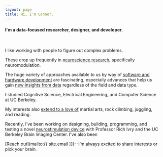 ```yaml
---
layout: page
title: Hi, I'm Connor.
---
```

<h4 class="tagline">
  I'm a data-focused researcher, designer, and developer.
</h4>

<br>

I like working with people to figure out complex problems.

These crop up frequently in [neuroscience research]( /research/ ), specifically neuromodulation.

The huge variety of approaches available to us by way of [software and hardware development]( /technical/ ) are fascinating, especially advances that help us gain [new insights from data]( /data_sci/ ) regardless of the field and data type.

I studied Cognitive Science, Electrical Engineering, and Computer Science at UC Berkeley.

My interests also [extend to a love of]( /life/ ) martial arts, rock climbing, juggling, and reading.

Recently, I’ve been working on designing, building, programming, and testing a novel [neurostimulation device]( /projects/magnetic_perturbation/ ) with Professor Rich Ivry and the UC Berkeley Brain Imaging Center. I've also been 

[Reach out](mailto:{{ site.email }})--I’m always excited to share interests or pick your brain.
